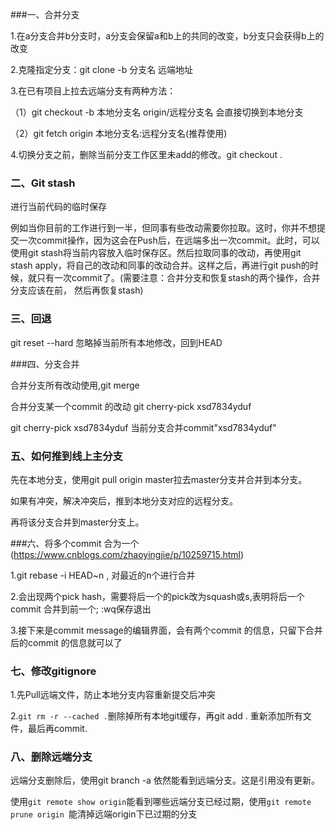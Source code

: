 ###一、合并分支

1.在a分支合并b分支时，a分支会保留a和b上的共同的改变，b分支只会获得b上的改变

2.克隆指定分支：git clone -b 分支名 远端地址

3.在已有项目上拉去远端分支有两种方法：

（1）git checkout -b 本地分支名 origin/远程分支名     会直接切换到本地分支

（2）git fetch origin 本地分支名:远程分支名(推荐使用)

4.切换分支之前，删除当前分支工作区里未add的修改。git checkout .      

### 二、Git stash

进行当前代码的临时保存

例如当你目前的工作进行到一半，但同事有些改动需要你拉取。这时，你并不想提交一次commit操作，因为这会在Push后，在远端多出一次commit。此时，可以使用git stash将当前内容放入临时保存区。然后拉取同事的改动，再使用git stash apply，将自己的改动和同事的改动合并。这样之后，再进行git push的时候，就只有一次commit了。(需要注意：合并分支和恢复stash的两个操作，合并分支应该在前， 然后再恢复stash)

### 三、回退

git reset --hard    忽略掉当前所有本地修改，回到HEAD



###四、分支合并

合并分支所有改动使用,git merge

合并分支某一个commit 的改动   git cherry-pick xsd7834yduf    

git cherry-pick xsd7834yduf    当前分支合并commit"xsd7834yduf"



### 五、如何推到线上主分支

先在本地分支，使用git pull origin master拉去master分支并合并到本分支。

如果有冲突，解决冲突后，推到本地分支对应的远程分支。

再将该分支合并到master分支上。



###六、将多个commit 合为一个
(https://www.cnblogs.com/zhaoyingjie/p/10259715.html)

1.git rebase -i HEAD~n     ,  对最近的n个进行合并

2.会出现两个pick hash，需要将后一个的pick改为squash或s,表明将后一个commit 合并到前一个; :wq保存退出

3.接下来是commit message的编辑界面，会有两个commit 的信息，只留下合并后的commit 的信息就可以了



### 七、修改gitignore

1.先Pull远端文件，防止本地分支内容重新提交后冲突

2.`git rm -r --cached .`删除掉所有本地git缓存，再git add . 重新添加所有文件，最后再commit.



### 八、删除远端分支

远端分支删除后，使用git branch -a 依然能看到远端分支。这是引用没有更新。

使用`git remote show origin`能看到哪些远端分支已经过期，使用`git remote prune origin `能清掉远端origin下已过期的分支